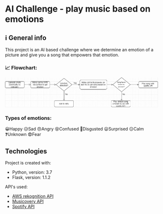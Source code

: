 # AI Challenge - play music based on emotions

## ℹ General info

This project is an AI based challenge where we determine an emotion of a picture and give you a song that empowers that emotion.

### 📈 Flowchart:

![flowchart](flowchart.jpg)

### Types of emotions:

😀Happy 😥Sad 😠Angry 😵Confused 🤢Disgusted 😦Surprised 😐Calm ❓Unknown 😨Fear

## Technologies

Project is created with:

- Python, version: 3.7
- Flask, version: 1.1.2

API's used:

- [AWS rekognition API](https://docs.aws.amazon.com/rekognition/latest/dg/faces-detect-images.html)
- [Musicovery API](http://musicovery.com/api/V6/doc/documentation.php)
- [Spotify API](https://developer.spotify.com)
